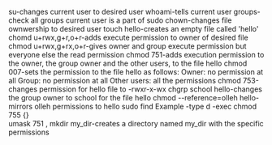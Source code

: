 su-changes current user to desired user
whoami-tells current user
groups-check all groups current user is a part of
sudo chown-changes file ownwership to desired user
touch hello-creates an empty file called 'hello'
chomd u+rwx,g+r,o+r-adds execute permission to owner of desired file
chmod u+rwx,g+rx,o+r-gives owner and group execute permission but everyone else the read permission
chmod 751-adds execution permission to the owner, the group owner and the other users, to the file hello
chmod 007-sets the permission to the file hello as follows:
Owner: no permission at all
Group: no permission at all
Other users: all the permissions
chmod 753-changes permission for hello file to -rwxr-x-wx
chgrp school hello-changes the group owner to school for the file hello
chmod --reference=olleh hello-mirrors olleh permissions to hello
sudo find Example -type d -exec chmod 755 {} \
umask 751 , mkdir my_dir-creates a directory named my_dir with the specific permissions
